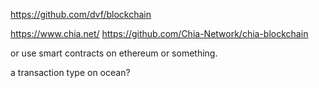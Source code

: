 https://github.com/dvf/blockchain

https://www.chia.net/
https://github.com/Chia-Network/chia-blockchain

or use smart contracts on ethereum or something.

a transaction type on ocean?
